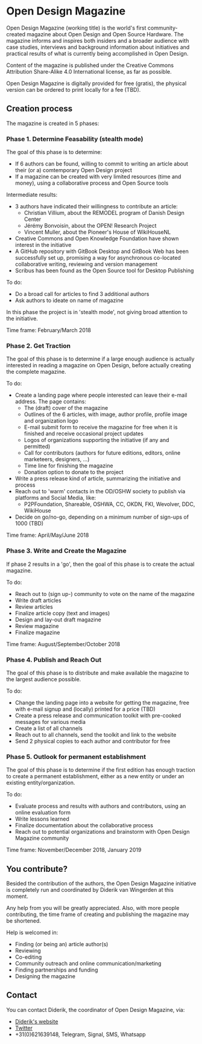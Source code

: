 # Open Design Magazine
Open Design Magazine (working title) is the world's first community-created magazine about Open Design and Open Source Hardware. The magazine informs and inspires both insiders and a broader audience with case studies, interviews and background information about initiatives and practical results of what is currently being accomplished in Open Design.

Content of the magazine is published under the Creative Commons Attribution Share-Alike 4.0 International license, as far as possible.

Open Design Magazine is digitally provided for free (gratis), the physical version can be ordered to print locally for a fee (TBD).

## Creation process
The magazine is created in 5 phases:

###  Phase 1. Determine Feasability (stealth mode)
The goal of this phase is to determine:
- If 6 authors can be found, willing to commit to writing an article about their (or a) comtemporary Open Design project
- If a magazine can be created with very limited resources (time and money), using a collaborative process and Open Source tools

Intermediate results:
- 3 authors have indicated their willingness to contribute an article:
  - Christian Villium, about the REMODEL program of Danish Design Center
  - Jérémy Bonvoisin, about the OPEN! Research Project
  - Vincent Muller, about the Pioneer's House of WikiHouseNL
- Creative Commons and Open Knowledge Foundation have shown interest in the initiative
- A GitHub repository with GitBook Desktop and GitBook Web has been successfully set up, promising a way for asynchronous co-located collaborative writing, reviewing and version management
- Scribus has been found as the Open Source tool for Desktop Publishing

To do:
- Do a broad call for articles to find 3 additional authors
- Ask authors to ideate on name of magazine

In this phase the project is in 'stealth mode', not giving broad attention to the initiative.

Time frame: February/March 2018

### Phase 2. Get Traction
The goal of this phase is to determine if a large enough audience is actually interested in reading a magazine on Open Design, before actually creating the complete magazine.

To do:
- Create a landing page where people interested can leave their e-mail address. The page contains:
  - The (draft) cover of the magazine
  - Outlines of the 6 articles, with image, author profile, profile image and organization logo
  - E-mail submit form to receive the magazine for free when it is finished and receive occasional project updates
  - Logos of organizations supporting the initiative (if any and permitted)
  - Call for contributors (authors for future editions, editors, online marketeers, designers, ...)
  - Time line for finishing the magazine
  - Donation option to donate to the project
- Write a press release kind of article, summarizing the initiative and process
- Reach out to 'warm' contacts in the OD/OSHW society to publish via platforms and Social Media, like:
  - P2PFoundation, Shareable, OSHWA, CC, OKDN, FKI, Wevolver, DDC, WikiHouse
- Decide on go/no-go, depending on a minimum number of sign-ups of 1000 (TBD)

Time frame: April/May/June 2018

### Phase 3. Write and Create the Magazine
If phase 2 results in a 'go', then the goal of this phase is to create the actual magazine.

To do:
- Reach out to (sign up-) community to vote on the name of the magazine
- Write draft articles
- Review articles
- Finalize article copy (text and images)
- Design and lay-out draft magazine
- Review magazine
- Finalize magazine

Time frame: August/September/October 2018

### Phase 4. Publish and Reach Out
The goal of this phase is to distribute and make available the magazine to the largest audience possible.

To do:
- Change the landing page into a website for getting the magazine, free with e-mail signup and (locally) printed for a price (TBD)
- Create a press release and communication toolkit with pre-cooked messages for various media
- Create a list of all channels
- Reach out to all channels, send the toolkit and link to the website
- Send 2 physical copies to each author and contributor for free

### Phase 5. Outlook for permanent establishment
The goal of this phase is to determine if the first edition has enough traction to create a permanent establishment, either as a new entity or under an existing entity/organization.

To do:
- Evaluate process and results with authors and contributors, using an online evaluation form
- Write lessons learned
- Finalize documentation about the collaborative process
- Reach out to potential organizations and brainstorm with Open Design Magazine community

Time frame: November/December 2018, January 2019

## You contribute?
Besided the contribution of the authors, the Open Design Magazine initiative is completely run and coordinated by Diderik van Wingerden at this moment. 

Any help from you will be greatly appreciated. Also, with more people contributing, the time frame of creating and publishing the magazine may be shortened.

Help is welcomed in:
- Finding (or being an) article author(s)
- Reviewing
- Co-editing
- Community outreach and online communication/marketing
- Finding partnerships and funding
- Designing the magazine

## Contact
You can contact Diderik, the coordinator of Open Design Magazine, via:
- [Diderik's website](http://think-innovation.com/contact/)
- [Twitter](https://twitter.com/diderikvw)
- +31(0)621639148, Telegram, Signal, SMS, Whatsapp
